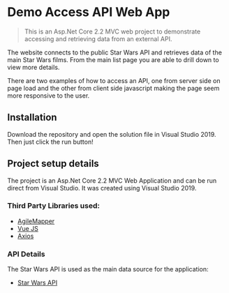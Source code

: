 # Demo Access API Web App
> This is an Asp.Net Core 2.2 MVC web project to demonstrate accessing and retrieving data from an external API.

The website connects to the public Star Wars API and retrieves data of the main Star Wars films. 
From the main list page you are able to drill down to view more details.

There are two examples of how to access an API, one from server side on page load and the other from client side javascript making the page seem more responsive to the user.

## Installation

Download the repository and open the solution file in Visual Studio 2019. Then just click the run button!

## Project setup details

The project is an Asp.Net Core 2.2 MVC Web Application and can be run direct from Visual Studio. It was created using Visual Studio 2019.

### Third Party Libraries used:

* [AgileMapper](https://github.com/AgileObjects/AgileMapper)
* [Vue JS](https://vuejs.org/)
* [Axios](https://github.com/axios/axios)

### API Details
The Star Wars API is used as the main data source for the application:
* [Star Wars API](https://swapi.co/)
